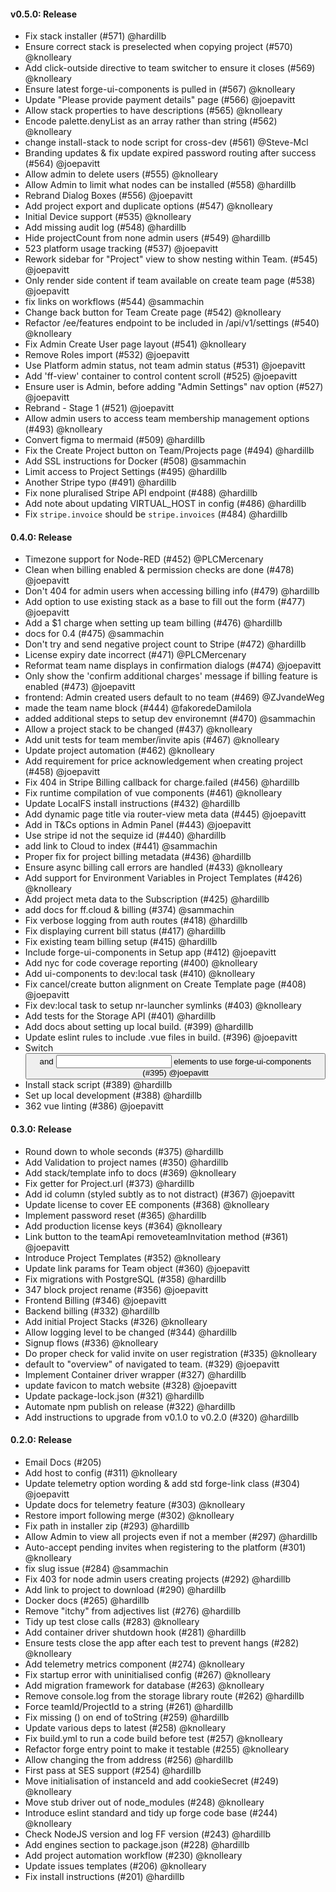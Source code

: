 #### v0.5.0: Release

 - Fix stack installer (#571) @hardillb
 - Ensure correct stack is preselected when copying project (#570) @knolleary
 - Add click-outside directive to team switcher to ensure it closes (#569) @knolleary
 - Ensure latest forge-ui-components is pulled in (#567) @knolleary
 - Update "Please provide payment details" page (#566) @joepavitt
 - Allow stack properties to have descriptions (#565) @knolleary
 - Encode palette.denyList as an array rather than string (#562) @knolleary
 - change install-stack to node script for cross-dev (#561) @Steve-Mcl
 - Branding updates & fix update expired password routing after success (#564) @joepavitt
 - Allow admin to delete users (#555) @knolleary
 - Allow Admin to limit what nodes can be installed (#558) @hardillb
 - Rebrand Dialog Boxes (#556) @joepavitt
 - Add project export and duplicate options (#547) @knolleary
 - Initial Device support (#535) @knolleary
 - Add missing audit log (#548) @hardillb
 - Hide projectCount from none admin users (#549) @hardillb
 - 523 platform usage tracking (#537) @joepavitt
 - Rework sidebar for "Project" view to show nesting within Team. (#545) @joepavitt
 - Only render side content if team available on create team page (#538) @joepavitt
 - fix links on workflows (#544) @sammachin
 - Change back button for Team Create page (#542) @knolleary
 - Refactor /ee/features endpoint to be included in /api/v1/settings (#540) @knolleary
 - Fix Admin Create User page layout (#541) @knolleary
 - Remove Roles import (#532) @joepavitt
 - Use Platform admin status, not team admin status (#531) @joepavitt
 - Add 'ff-view' container to control content scroll (#525) @joepavitt
 - Ensure user is Admin, before adding "Admin Settings" nav option (#527) @joepavitt
 - Rebrand - Stage 1 (#521) @joepavitt
 - Allow admin users to access team membership management options (#493) @knolleary
 - Convert figma to mermaid (#509) @hardillb
 - Fix the Create Project button on Team/Projects page (#494) @hardillb
 - Add SSL instructions for Docker (#508) @sammachin
 - Limit access to Project Settings (#495) @hardillb
 - Another Stripe typo (#491) @hardillb
 - Fix none pluralised Stripe API endpoint (#488) @hardillb
 - Add note about updating VIRTUAL_HOST in config (#486) @hardillb
 - Fix `stripe.invoice` should be `stripe.invoices` (#484) @hardillb

#### 0.4.0: Release

 - Timezone support for Node-RED (#452) @PLCMercenary
 - Clean when billing enabled & permission checks are done (#478) @joepavitt
 - Don't 404 for admin users when accessing billing info (#479) @hardillb
 - Add option to use existing stack as a base to fill out the form (#477) @joepavitt
 - Add a $1 charge when setting up team billing (#476) @hardillb
 - docs for 0.4 (#475) @sammachin
 - Don't try and send negative project count to Stripe (#472) @hardillb
 - License expiry date incorrect (#471) @PLCMercenary
 - Reformat team name displays in confirmation dialogs (#474) @joepavitt
 - Only show the 'confirm additional charges' message if billing feature is enabled (#473) @joepavitt
 - frontend: Admin created users default to no team (#469) @ZJvandeWeg
 - made the team name block (#444) @fakoredeDamilola
 - added additional steps to setup dev environemnt (#470) @sammachin
 - Allow a project stack to be changed (#437) @knolleary
 - Add unit tests for team member/invite apis (#467) @knolleary
 - Update project automation (#462) @knolleary
 - Add requirement for price acknowledgement when creating project (#458) @joepavitt
 - Fix 404 in Stripe Billing callback for charge.failed (#456) @hardillb
 - Fix runtime compilation of vue components (#461) @knolleary
 - Update LocalFS install instructions (#432) @hardillb
 - Add dynamic page title via router-view meta data (#445) @joepavitt
 - Add in T&Cs options in Admin Panel (#443) @joepavitt
 - Use stripe id not the sequize id (#440) @hardillb
 - add link to Cloud to index (#441) @sammachin
 - Proper fix for project billing metadata (#436) @hardillb
 - Ensure async billing call errors are handled (#433) @knolleary
 - Add support for Environment Variables in Project Templates (#426) @knolleary
 - Add project meta data to the Subscription (#425) @hardillb
 - add docs for ff.cloud & billing (#374) @sammachin
 - Fix verbose logging from auth routes (#418) @hardillb
 - Fix displaying current bill status (#417) @hardillb
 - Fix existing team billing setup (#415) @hardillb
 - Include forge-ui-components in Setup app (#412) @joepavitt
 - Add nyc for code coverage reporting (#400) @knolleary
 - Add ui-components to dev:local task (#410) @knolleary
 - Fix cancel/create button alignment on Create Template page (#408) @joepavitt
 - Fix dev:local task to setup nr-launcher symlinks (#403) @knolleary
 - Add tests for the Storage API (#401) @hardillb
 - Add docs about setting up local build. (#399) @hardillb
 - Update eslint rules to include .vue files in build. (#396) @joepavitt
 - Switch <button> and <input type="text"/> elements to use forge-ui-components (#395) @joepavitt
 - Install stack script (#389) @hardillb
 - Set up local development (#388) @hardillb
 - 362 vue linting (#386) @joepavitt


#### 0.3.0: Release

 - Round down to whole seconds (#375) @hardillb
 - Add Validation to project names (#350) @hardillb
 - Add stack/template info to docs (#369) @knolleary
 - Fix getter for Project.url (#373) @hardillb
 - Add id column (styled subtly as to not distract) (#367) @joepavitt
 - Update license to cover EE components (#368) @knolleary
 - Implement password reset (#365) @hardillb
 - Add production license keys (#364) @knolleary
 - Link button to the teamApi removeteamInvitation method (#361) @joepavitt
 - Introduce Project Templates (#352) @knolleary
 - Update link params for Team object (#360) @joepavitt
 - Fix migrations with PostgreSQL (#358) @hardillb
 - 347 block project rename (#356) @joepavitt
 - Frontend Billing (#346) @joepavitt
 - Backend billing (#332) @hardillb
 - Add initial Project Stacks (#326) @knolleary
 - Allow logging level to be changed (#344) @hardillb
 - Signup flows (#336) @knolleary
 - Do proper check for valid invite on user registration (#335) @knolleary
 - default to "overview" of navigated to team. (#329) @joepavitt
 - Implement Container driver wrapper (#327) @hardillb
 - update favicon to match website (#328) @joepavitt
 - Update package-lock.json (#321) @hardillb
 - Automate npm publish on release (#322) @hardillb
 - Add instructions to upgrade from v0.1.0 to v0.2.0 (#320) @hardillb

#### 0.2.0: Release

 - Email Docs (#205)
 - Add host to config (#311) @knolleary
 - Update telemetry option wording & add std forge-link class (#304) @joepavitt
 - Update docs for telemetry feature (#303) @knolleary
 - Restore import following merge (#302) @knolleary
 - Fix path in installer zip (#293) @hardillb
 - Allow Admin to view all projects even if not a member (#297) @hardillb
 - Auto-accept pending invites when registering to the platform (#301) @knolleary
 - fix slug issue (#284) @sammachin
 - Fix 403 for node admin users creating projects (#292) @hardillb
 - Add link to project to download (#290) @hardillb
 - Docker docs (#265) @hardillb
 - Remove "itchy" from adjectives list (#276) @hardillb
 - Tidy up test close calls (#283) @knolleary
 - Add container driver shutdown hook (#281) @hardillb
 - Ensure tests close the app after each test to prevent hangs (#282) @knolleary
 - Add telemetry metrics component (#274) @knolleary
 - Fix startup error with uninitialised config (#267) @knolleary
 - Add migration framework for database (#263) @knolleary
 - Remove console.log from the storage library route (#262) @hardillb
 - Force teamId/ProjectId to a string (#261) @hardillb
 - Fix missing () on end of toString (#259) @hardillb
 - Update various deps to latest (#258) @knolleary
 - Fix build.yml to run a code build before test (#257) @knolleary
 - Refactor forge entry point to make it testable (#255) @knolleary
 - Allow changing the from address (#256) @hardillb
 - First pass at SES support (#254) @hardillb
 - Move initialisation of instanceId and add cookieSecret (#249) @knolleary
 - Move stub driver out of node_modules (#248) @knolleary
 - Introduce eslint standard and tidy up forge code base (#244) @knolleary
 - Check NodeJS version and log FF version (#243) @hardillb
 - Add engines section to package.json (#228) @hardillb
 - Add project automation workflow (#230) @knolleary
 - Update issues templates (#206) @knolleary
 - Fix install instructions (#201) @hardillb
